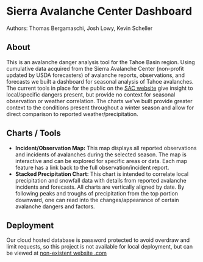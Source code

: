 # Sierra Avalanche Center Dashboard
Authors: Thomas Bergamaschi, Josh Lowy, Kevin Scheller

## About
This is an avalanche danger analysis tool for the Tahoe Basin region.  Using cumulative data acquired from the Sierra Avalanche Center (non-profit updated by USDA forecasters) of avalanche reports, observations, and forecasts we built a dashboard for seasonal analysis of Tahoe avalanches.  The current tools in place for the public on the
[SAC website](https://www.sierraavalanchecenter.org/) give insight to local/specific dangers present, but provide no context for seasonal observation or weather correlation.  The charts we've built provide greater context to the conditions present throughout a winter season and allow for direct comparison to reported weather/precipitation.

## Charts / Tools
- **Incident/Observation Map:**
  This map displays all reported observations and incidents of avalanches during the selected season.  The map is interactive and can be explored for specific areas or data.  Each map feature has a link back to the full observation/incident report.
 - **Stacked Precipitation Chart:**
  This chart is intended to correlate local precipitation and snowfall data with details from reported avalanche incidents and forecasts.  All charts are vertically aligned by date.  By following peaks and troughs of precipitation from the top portion downward, one can read into the changes/appearance of certain avalanche dangers and factors.

## Deployment
  Our cloud hosted database is password protected to avoid overdraw and limit requests, so this project is not available for local deployment, but can be viewed at [non-existent website .com]()
